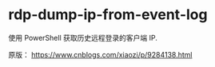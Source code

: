 # rdp-dump-ip-from-event-log

使用 PowerShell 获取历史远程登录的客户端 IP.

原版： <https://www.cnblogs.com/xiaozi/p/9284138.html>

